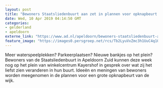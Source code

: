 ```yaml
---
layout: post
title: "Bewoners Staatsliedenbuurt aan zet in plannen voor opknapbeurt van eigen wijk"
date: Wed, 10 Apr 2019 04:14:50 GMT
categories: 
- gelderland 
- apeldoorn 
externe_link: "https://www.ad.nl/apeldoorn/bewoners-staatsliedenbuurt-aan-zet-in-plannen-voor-opknapbeurt-van-eigen-wijk~a939f351/"
feature_image: "https://images0.persgroep.net/rcs/Tb2LyuVxZmc3h1UuC4q1OZE4hJU/diocontent/144835522/_fitwidth/400/?appId=21791a8992982cd8da851550a453bd7f&quality=0.7"
---
```


Meer waterspeelplekken? Parkeerplaatsen? Nieuwe bankjes op het plein? Bewoners van de Staatsliedenbuurt in Apeldoorn Zuid kunnen deze week nog op het plein van winkelcentrum Kayershof in gesprek over wat zij het liefst zien veranderen in hun buurt. Ideeën en meningen van bewoners worden meegenomen in de plannen voor een grote opknapbeurt van de wijk.
